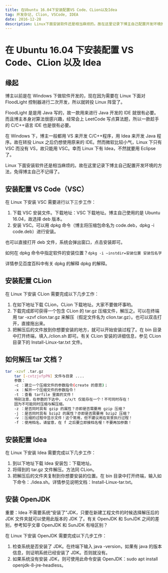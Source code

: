 ```yaml
---
title: 在Ubuntu 16.04下安装配置VS Code、CLion以及Idea
tag: 开发杂记, Clion, VSCode, IDEA
date: 2016-12-28
description: Linux下面安装软件还是相当麻烦的。故在这里记录下博主自己配置开发环境的方法，免得博主自己不记得了。
---
```


# 在 Ubuntu 16.04 下安装配置 VS Code、CLion 以及 Idea

## 缘起

博主以前是在 Windows 下做软件开发的，现在因为需要在 Linux 下面对 FloodLight 控制器进行二次开发，所以就转投 Linux 阵营了。

FloodLight 是是用 Java 写的，故一款用来进行 Java 开发的 IDE 就很有必要。而且博主本身对算法很感兴趣，经常会上 LeetCode 写点算法题，所以一款趁手的 C/C++语言 IDE 也是很有必要。

在 Windows 下，博主一般都用 VS 来开发 C/C++程序，用 Idea 来开发 Java 程序。故在转投 Linux 之后仍想使用原来的 IDE。然而微软比较小气，Linux 下只有 VSC 而没有 VS，故只能用 VSC。幸而 Linux 下有 Idea，不然就要用 Eclipse 了。

Linux 下面安装软件还是相当麻烦的。故在这里记录下博主自己配置开发环境的方法，免得博主自己不记得了。

## 安装配置 VS Code（VSC）

在 Linux 下安装 VSC 需要进行以下三步工作：

1. 下载 VSC 安装文件。下载地址：VSC 下载地址。博主自己使用的是 Ubuntu 16.04，故选择 deb 版本。
2. 安装 VSC。可以用 dpkg 命令（博主将压缩包命名为 code.deb，dpkg -i code.deb）进行安装。

也可以直接打开 deb 文件，系统会弹出窗口，点击安装即可。

如何在 dpkg 命令中指定软件的安装位置？`dpkg -i –instdir=安装位置 安装包名字`

详情参见百度百科中有关 dpkg 的解释 dpkg 的解释。

## 安装配置 CLion

在 Linux 下安装 CLion 需要完成以下几步工作：

1. 在如下地址下载 CLion，CLion 下载地址。大家不要做坏事哟。
2. 下载完成即可获得一个包含 CLion 的 tar.gz 压缩文件，解压之。可以在终端用 tar -xzvf clion.tar.gz 来解压（假定文件名为 clion.tar.gz）。也可以双击打开，直接拖出来。
3. 把解压后的文件放到你想要安装的地方，就可以开始安装过程了。在 bin 目录中打开终端，填入./clion.sh 即可。有关 CLion 安装的详细信息，参见 CLion 目录下的 Install-Linux-tar.txt 文件。

## 如何解压 tar 文档？

```bash
tar -xzvf .tar.gz
    tar [-cxtzjvfpPN] 文件与目录 ....
    参数：
    -c ：建立一个压缩文件的参数指令(create 的意思)；
    -x ：解开一个压缩文件的参数指令！
    -t ：查看 tarfile 里面的文件！
    特别注意，在参数的下达中， c/x/t 仅能存在一个！不可同时存在！
    因为不可能同时压缩与解压缩。
    -z ：是否同时具有 gzip 的属性？亦即是否需要用 gzip 压缩？
    -j ：是否同时具有 bzip2 的属性？亦即是否需要用 bzip2 压缩？
    -v ：压缩的过程中显示文件！这个常用，但不建议用在背景执行过程！
    -f ：使用档名，请留意，在 f 之后要立即接档名喔！不要再加参数！
```

## 安装配置 Idea

在 Linux 下安装 Idea 需要完成以下几步工作：

1. 到以下地址下载 Idea 安装包：下载地址。
2. 将得到的 tar.gz 文件解压。方法同 CLion。
3. 把解压后的文件夹复制到你想要安装的位置。在 bin 目录中打开终端，输入如下命令：./idea.sh。详情参见说明文档：Install-Linux-tar.txt。

## 安装 OpenJDK

重要：Idea 不需要系统“安装了”JDK，只要在新建工程文件的时候选择解压后的 JDK 文件夹就可以使用此版本的 JDK 了。有关 OpenJDK 和 SunJDK 之间的差别，参考知乎文章 OpenJDK 和 SunJDK 有啥区别？

在 Linux 下安装 OpenJDK 需要完成以下几步工作：

1. 检查系统是否安装了 JDK。在终端下输入 java -version，如果有 java 的版本信息，则证明系统已经安装了 JDK。否则就没有。
2. 如果系统没有安装 JDK，则可使用此命令安装 OpenJDK：sudo apt install openjdk-8-jre-headless。
